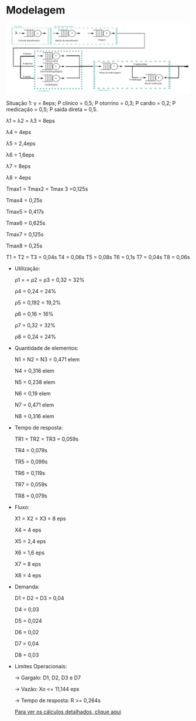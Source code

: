 ﻿# Modelagem
![Imagem da modelagem](https://github.com/LDVictor/ProjetoADSDValidacao/blob/master/Documentos/modelo.png)

Situação 1: γ =  8eps; P clinico = 0,5; P otorrino = 0,3; P cardio = 0,2; P medicação = 0,5; P saída direta = 0,5.

λ1 = λ2 = λ3 = 8eps

λ4 = 4eps

λ5 = 2,4eps

λ6 = 1,6eps 

λ7 = 8eps

λ8 = 4eps

Tmax1 = Tmax2 = Tmax 3 =0,125s

Tmax4 = 0,25s

Tmax5 = 0,417s

Tmax6 = 0,625s

Tmax7 = 0,125s

Tmax8 = 0,25s

T1 = T2 = T3 = 0,04s
T4 = 0,06s
T5 = 0,08s
T6 = 0,1s
T7 = 0,04s
T8 = 0,06s


- Utilização:

  ρ1 = = ρ2 = ρ3 = 0,32 = 32% 

  ρ4 = 0,24 = 24%

  ρ5 = 0,192 = 19,2%

  ρ6 = 0,16 = 16%

  ρ7 = 0,32 = 32%

  ρ8 = 0,24 = 24%

- Quantidade de elementos:

  N1 = N2 = N3 = 0,471 elem 

  N4 =  0,316 elem

  N5 =  0,238 elem

  N6 =  0,19 elem

  N7 =  0,471 elem

  N8 =  0,316 elem

- Tempo de resposta:

  TR1 = TR2 = TR3 = 0,059s 

  TR4 = 0,079s

  TR5 = 0,099s

  TR6 = 0,119s

  TR7 = 0,059s

  TR8 = 0,079s

- Fluxo:

  X1 = X2 = X3 = 8 eps 

  X4 = 4 eps
 
  X5 = 2,4 eps

  X6 = 1,6 eps

  X7 = 8 eps

  X8 = 4 eps

- Demanda: 

  D1 = D2 = D3 = 0,04 

  D4 = 0,03

  D5 = 0,024

  D6 = 0,02

  D7 = 0,04

  D8 = 0,03

- Limites Operacionais:

  -> Gargalo: D1, D2, D3 e D7
  
  -> Vazão: Xo <= 11,144 eps
  
  -> Tempo de resposta: R >= 0,264s
  
  [Para ver os cálculos detalhados, clique aqui](https://github.com/LDVictor/ProjetoADSDValidacao/tree/master/Documentos/C%C3%A1lculos)
